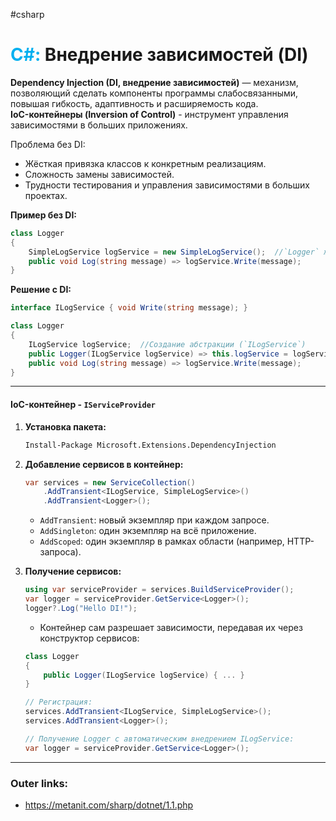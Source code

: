 #csharp
# <font color="#00b0f0">C#:</font> Внедрение зависимостей (DI)

**Dependency Injection (DI, внедрение зависимостей)** — механизм, позволяющий сделать компоненты программы слабосвязанными, повышая гибкость, адаптивность и расширяемость кода.  
**IoC-контейнеры (Inversion of Control)** - инструмент управления зависимостями в больших приложениях.

Проблема без DI:  
- Жёсткая привязка классов к конкретным реализациям.  
- Сложность замены зависимостей.  
- Трудности тестирования и управления зависимостями в больших проектах.  

**Пример без DI:**  
```csharp
class Logger  
{  
    SimpleLogService logService = new SimpleLogService();  //`Logger` жёстко зависит от `SimpleLogService`. 
    public void Log(string message) => logService.Write(message);  
}  
```  

**Решение с DI:**  
```csharp
interface ILogService { void Write(string message); }  

class Logger  
{  
    ILogService logService;  //Создание абстракции (`ILogService`)
    public Logger(ILogService logService) => this.logService = logService;  //Передача зависимости через конструктор. 
    public void Log(string message) => logService.Write(message);  
}  
```  

---
#### IoC-контейнер  - `IServiceProvider`

1. **Установка пакета:**  
   ```bash
   Install-Package Microsoft.Extensions.DependencyInjection
   ```  
2. **Добавление сервисов в контейнер:**  
   ```csharp
   var services = new ServiceCollection()  
       .AddTransient<ILogService, SimpleLogService>()  
       .AddTransient<Logger>();  
   ```  
   - `AddTransient`: новый экземпляр при каждом запросе.  
   - `AddSingleton`: один экземпляр на всё приложение.  
   - `AddScoped`: один экземпляр в рамках области (например, HTTP-запроса).  

3. **Получение сервисов:**  
	```csharp
	using var serviceProvider = services.BuildServiceProvider();  
	var logger = serviceProvider.GetService<Logger>();  
	logger?.Log("Hello DI!");  
	```  
	- Контейнер сам разрешает зависимости, передавая их через конструктор сервисов:  
	```csharp
	class Logger  
	{  
	    public Logger(ILogService logService) { ... }  
	}  
	
	// Регистрация:  
	services.AddTransient<ILogService, SimpleLogService>();  
	services.AddTransient<Logger>();  
	
	// Получение Logger с автоматическим внедрением ILogService:  
	var logger = serviceProvider.GetService<Logger>();  
	```  

---
### Outer links:
- https://metanit.com/sharp/dotnet/1.1.php